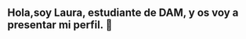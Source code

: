 ## Hola,soy Laura, estudiante de DAM, y os voy a presentar mi perfil. 👋

<!--
**Cor85/Cor85** is a ✨ _special_ ✨ repository because its `README.md` (this file) appears on your GitHub profile.

Actualmente, estudio Desarrollo de apicaciones multiplataforma.

- 🔭 I’m currently working on ...
- 🌱 I’m currently learning ...
- 👯 I’m looking to collaborate on ...
- 🤔 I’m looking for help with ...
- 💬 Ask me about ...
- 📫 How to reach me: ...
- 😄 Pronouns: ...
- ⚡ Fun fact: ...
-->
